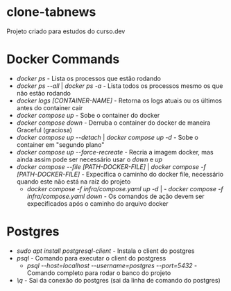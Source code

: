 # clone-tabnews

Projeto criado para estudos do curso.dev

# Docker Commands

- _docker ps_ - Lista os processos que estão rodando
- _docker ps --all_ | _docker ps -a_ - Lista todos os processos mesmo os que não estão rodando
- _docker logs [CONTAINER-NAME]_ - Retorna os logs atuais ou os últimos antes do container cair
- _docker compose up_ - Sobe o container do docker
- _docker compose down_ - Derruba o container do docker de maneira Graceful (graciosa)
- _docker compose up --detach_ | _docker compose up -d_ - Sobe o container em "segundo plano"
- _docker compose up --force-recreate_ - Recria a imagem docker, mas ainda assim pode ser necessário usar o _down_ e _up_
- _docker compose --file [PATH-DOCKER-FILE]_ | _docker compose -f [PATH-DOCKER-FILE]_ - Expecifica o caminho do docker file, necessário quando este não está na raiz do projeto
  - _docker compose -f infra/compose.yaml up -d_ | - _docker compose -f infra/compose.yaml down_ - Os comandos de ação devem ser expecificados após o caminho do arquivo docker

# Postgres

- _sudo apt install postgresql-client_ - Instala o client do postgres
- _psql_ - Comando para executar o client do postgress
  - _psql --host=localhost --username=postgres --port=5432_ - Comando completo para rodar o banco do projeto
- _\q_ - Sai da conexão do postgres (sai da linha de comando do postgres)
